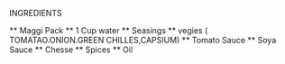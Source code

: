 INGREDIENTS

** Maggi Pack
** 1 Cup water
** Seasings
** vegies ( TOMATAO.ONION.GREEN CHILLES,CAPSIUM)
** Tomato Sauce
** Soya Sauce
** Chesse
** Spices
** Oil
